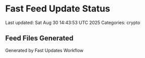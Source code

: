 # Fast Feed Update Status
Last updated: Sat Aug 30 14:43:53 UTC 2025
Categories: crypto

## Feed Files Generated

Generated by Fast Updates Workflow

